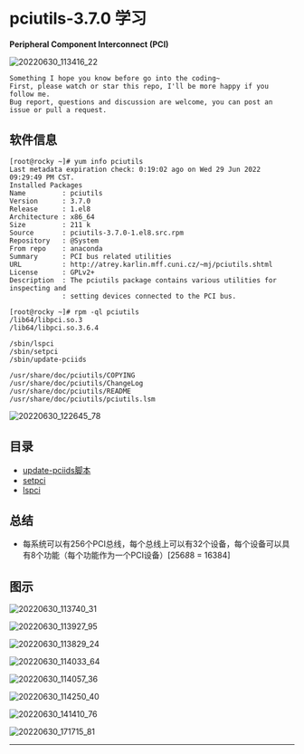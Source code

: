 # pciutils-3.7.0 学习

**Peripheral Component Interconnect (PCI)**

![20220630_113416_22](image/20220630_113416_22.png)

```
Something I hope you know before go into the coding~
First, please watch or star this repo, I'll be more happy if you follow me.
Bug report, questions and discussion are welcome, you can post an issue or pull a request.
```

## 软件信息

```
[root@rocky ~]# yum info pciutils
Last metadata expiration check: 0:19:02 ago on Wed 29 Jun 2022 09:29:49 PM CST.
Installed Packages
Name         : pciutils
Version      : 3.7.0
Release      : 1.el8
Architecture : x86_64
Size         : 211 k
Source       : pciutils-3.7.0-1.el8.src.rpm
Repository   : @System
From repo    : anaconda
Summary      : PCI bus related utilities
URL          : http://atrey.karlin.mff.cuni.cz/~mj/pciutils.shtml
License      : GPLv2+
Description  : The pciutils package contains various utilities for inspecting and
             : setting devices connected to the PCI bus.

[root@rocky ~]# rpm -ql pciutils
/lib64/libpci.so.3
/lib64/libpci.so.3.6.4

/sbin/lspci
/sbin/setpci
/sbin/update-pciids

/usr/share/doc/pciutils/COPYING
/usr/share/doc/pciutils/ChangeLog
/usr/share/doc/pciutils/README
/usr/share/doc/pciutils/pciutils.lsm
```

![20220630_122645_78](image/20220630_122645_78.png)

## 目录


* [update-pciids脚本](docs/update-pciids.md)
* [setpci](docs/setpci.md)
* [lspci](docs/lspci.md)


## 总结

* 每系统可以有256个PCI总线，每个总线上可以有32个设备，每个设备可以具有8个功能（每个功能作为一个PCI设备）[256*8*8 = 16384]


## 图示

![20220630_113740_31](image/20220630_113740_31.png)

![20220630_113927_95](image/20220630_113927_95.png)

![20220630_113829_24](image/20220630_113829_24.png)

![20220630_114033_64](image/20220630_114033_64.png)

![20220630_114057_36](image/20220630_114057_36.png)

![20220630_114250_40](image/20220630_114250_40.png)

![20220630_141410_76](image/20220630_141410_76.png)

![20220630_171715_81](image/20220630_171715_81.png)




---
